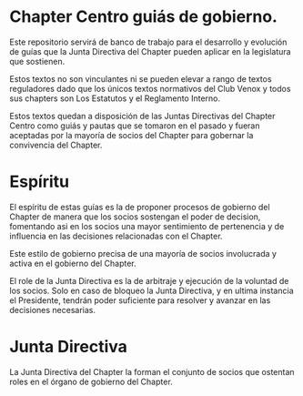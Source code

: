 # Chapter Centro guiás de gobierno.
Este repositorio servirá de banco de trabajo para el desarrollo y evolución de guías que la Junta Directiva del Chapter pueden aplicar en la legislatura que sostienen.

Estos textos no son vinculantes ni se pueden elevar a rango de textos reguladores dado que los únicos textos normativos del Club Venox y todos sus chapters son Los Estatutos y el Reglamento Interno.

Estos textos quedan a disposición de las Juntas Directivas del Chapter Centro como guiás y pautas que se tomaron en el pasado y fueran aceptadas por la mayoría de socios del Chapter para gobernar la convivencia del Chapter.

# Espíritu
El espíritu de estas guías es la de proponer procesos de gobierno del Chapter de manera que los socios sostengan el poder de decision, fomentando asi en los socios una mayor sentimiento de pertenencia y de influencia en las decisiones relacionadas con el Chapter. 

Este estilo de gobierno precisa de una mayoría de socios involucrada y activa en el gobierno del Chapter. 

El role de la Junta Directiva es la de arbitraje y ejecución de la voluntad de los socios. 
Solo en caso de bloqueo la Junta Directiva, y en ultima instancia el Presidente, tendrán poder suficiente para resolver y avanzar en las decisiones necesarias.

# Junta Directiva
La Junta Directiva del Chapter la forman el conjunto de socios que ostentan roles en el órgano de gobierno del Chapter.

